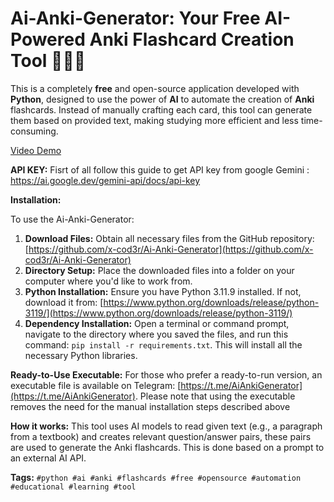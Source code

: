 # Ai-Anki-Generator: Your Free AI-Powered Anki Flashcard Creation Tool 🚀🚀🧠

This is a completely **free** and open-source application developed with **Python**, designed to use the power of **AI** to automate the creation of **Anki** flashcards. Instead of manually crafting each card, this tool can generate them based on provided text, making studying more efficient and less time-consuming.

[Video Demo](https://www.instagram.com/reel/DElUkK8sQzU/) <!-- masked video link -->

**API KEY:**
Fisrt of all follow this guide to get API key from google Gemini : https://ai.google.dev/gemini-api/docs/api-key

**Installation:**

To use the Ai-Anki-Generator:

1.  **Download Files:** Obtain all necessary files from the GitHub repository: [https://github.com/x-cod3r/Ai-Anki-Generator](https://github.com/x-cod3r/Ai-Anki-Generator)
2.  **Directory Setup:** Place the downloaded files into a folder on your computer where you'd like to work from.
3.  **Python Installation:** Ensure you have Python 3.11.9 installed. If not, download it from: [https://www.python.org/downloads/release/python-3119/](https://www.python.org/downloads/release/python-3119/)
4.  **Dependency Installation:** Open a terminal or command prompt, navigate to the directory where you saved the files, and run this command: `pip install -r requirements.txt`. This will install all the necessary Python libraries.

**Ready-to-Use Executable:**
For those who prefer a ready-to-run version, an executable file is available on Telegram: [https://t.me/AiAnkiGenerator](https://t.me/AiAnkiGenerator). Please note that using the executable removes the need for the manual installation steps described above

**How it works:**
This tool uses AI models to read given text (e.g., a paragraph from a textbook) and creates relevant question/answer pairs, these pairs are used to generate the Anki flashcards. This is done based on a prompt to an external AI API.

**Tags:** `#python #ai #anki #flashcards #free #opensource #automation #educational #learning #tool`
